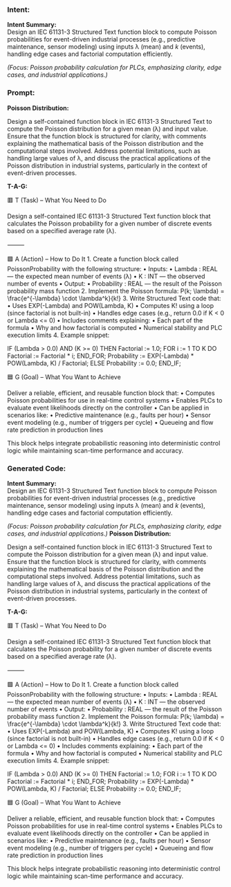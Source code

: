 ### Intent:
**Intent Summary:**  
Design an IEC 61131-3 Structured Text function block to compute Poisson probabilities for event-driven industrial processes (e.g., predictive maintenance, sensor modeling) using inputs λ (mean) and *k* (events), handling edge cases and factorial computation efficiently.  

*(Focus: Poisson probability calculation for PLCs, emphasizing clarity, edge cases, and industrial applications.)*

### Prompt:
**Poisson Distribution:**

Design a self-contained function block in IEC 61131-3 Structured Text to compute the Poisson distribution for a given mean (λ) and input value. Ensure that the function block is structured for clarity, with comments explaining the mathematical basis of the Poisson distribution and the computational steps involved. Address potential limitations, such as handling large values of λ, and discuss the practical applications of the Poisson distribution in industrial systems, particularly in the context of event-driven processes.

**T-A-G:**

🟥 T (Task) – What You Need to Do

Design a self-contained IEC 61131-3 Structured Text function block that calculates the Poisson probability for a given number of discrete events based on a specified average rate (λ).

⸻

🟩 A (Action) – How to Do It
	1.	Create a function block called PoissonProbability with the following structure:
	•	Inputs:
	•	Lambda : REAL — the expected mean number of events (λ)
	•	K : INT — the observed number of events
	•	Output:
	•	Probability : REAL — the result of the Poisson probability mass function
	2.	Implement the Poisson formula:
P(k; \lambda) = \frac{e^{-\lambda} \cdot \lambda^k}{k!}
	3.	Write Structured Text code that:
	•	Uses EXP(-Lambda) and POW(Lambda, K)
	•	Computes K! using a loop (since factorial is not built-in)
	•	Handles edge cases (e.g., return 0.0 if K < 0 or Lambda <= 0)
	•	Includes comments explaining:
	•	Each part of the formula
	•	Why and how factorial is computed
	•	Numerical stability and PLC execution limits
	4.	Example snippet:

 IF (Lambda > 0.0) AND (K >= 0) THEN
    Factorial := 1.0;
    FOR i := 1 TO K DO
        Factorial := Factorial * i;
    END_FOR;
    Probability := EXP(-Lambda) * POW(Lambda, K) / Factorial;
ELSE
    Probability := 0.0;
END_IF;

🟦 G (Goal) – What You Want to Achieve

Deliver a reliable, efficient, and reusable function block that:
	•	Computes Poisson probabilities for use in real-time control systems
	•	Enables PLCs to evaluate event likelihoods directly on the controller
	•	Can be applied in scenarios like:
	•	Predictive maintenance (e.g., faults per hour)
	•	Sensor event modeling (e.g., number of triggers per cycle)
	•	Queueing and flow rate prediction in production lines

This block helps integrate probabilistic reasoning into deterministic control logic while maintaining scan-time performance and accuracy.

### Generated Code:
**Intent Summary:**  
Design an IEC 61131-3 Structured Text function block to compute Poisson probabilities for event-driven industrial processes (e.g., predictive maintenance, sensor modeling) using inputs λ (mean) and *k* (events), handling edge cases and factorial computation efficiently.  

*(Focus: Poisson probability calculation for PLCs, emphasizing clarity, edge cases, and industrial applications.)*
**Poisson Distribution:**

Design a self-contained function block in IEC 61131-3 Structured Text to compute the Poisson distribution for a given mean (λ) and input value. Ensure that the function block is structured for clarity, with comments explaining the mathematical basis of the Poisson distribution and the computational steps involved. Address potential limitations, such as handling large values of λ, and discuss the practical applications of the Poisson distribution in industrial systems, particularly in the context of event-driven processes.

**T-A-G:**

🟥 T (Task) – What You Need to Do

Design a self-contained IEC 61131-3 Structured Text function block that calculates the Poisson probability for a given number of discrete events based on a specified average rate (λ).

⸻

🟩 A (Action) – How to Do It
	1.	Create a function block called PoissonProbability with the following structure:
	•	Inputs:
	•	Lambda : REAL — the expected mean number of events (λ)
	•	K : INT — the observed number of events
	•	Output:
	•	Probability : REAL — the result of the Poisson probability mass function
	2.	Implement the Poisson formula:
P(k; \lambda) = \frac{e^{-\lambda} \cdot \lambda^k}{k!}
	3.	Write Structured Text code that:
	•	Uses EXP(-Lambda) and POW(Lambda, K)
	•	Computes K! using a loop (since factorial is not built-in)
	•	Handles edge cases (e.g., return 0.0 if K < 0 or Lambda <= 0)
	•	Includes comments explaining:
	•	Each part of the formula
	•	Why and how factorial is computed
	•	Numerical stability and PLC execution limits
	4.	Example snippet:

 IF (Lambda > 0.0) AND (K >= 0) THEN
    Factorial := 1.0;
    FOR i := 1 TO K DO
        Factorial := Factorial * i;
    END_FOR;
    Probability := EXP(-Lambda) * POW(Lambda, K) / Factorial;
ELSE
    Probability := 0.0;
END_IF;

🟦 G (Goal) – What You Want to Achieve

Deliver a reliable, efficient, and reusable function block that:
	•	Computes Poisson probabilities for use in real-time control systems
	•	Enables PLCs to evaluate event likelihoods directly on the controller
	•	Can be applied in scenarios like:
	•	Predictive maintenance (e.g., faults per hour)
	•	Sensor event modeling (e.g., number of triggers per cycle)
	•	Queueing and flow rate prediction in production lines

This block helps integrate probabilistic reasoning into deterministic control logic while maintaining scan-time performance and accuracy.
